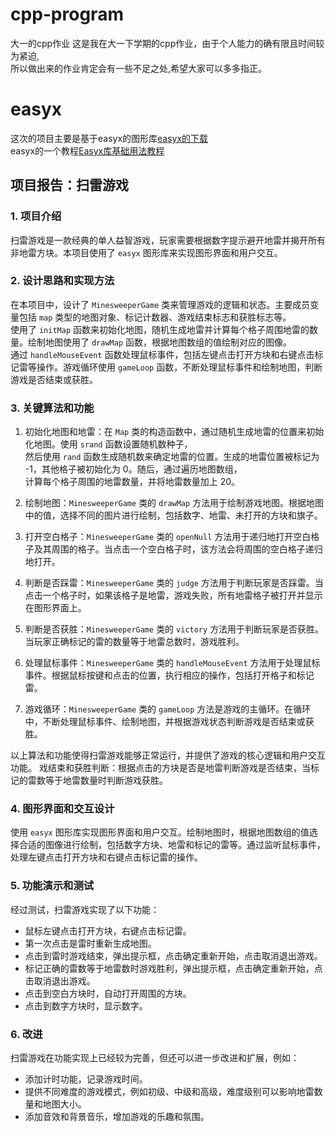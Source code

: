 #  cpp-program
大一的cpp作业
这是我在大一下学期的cpp作业，由于个人能力的确有限且时间较为紧迫,<br>
所以做出来的作业肯定会有一些不足之处,希望大家可以多多指正。<br>
# easyx
这次的项目主要是基于easyx的图形库[easyx的下载](https://easyx.cn/)<br>
easyx的一个教程[Easyx库基础用法教程](https://blog.csdn.net/qq_61797201/article/details/122827689)<br>
## 项目报告：扫雷游戏
### 1. 项目介绍

扫雷游戏是一款经典的单人益智游戏，玩家需要根据数字提示避开地雷并揭开所有非地雷方块。本项目使用了 `easyx` 图形库来实现图形界面和用户交互。

### 2. 设计思路和实现方法

在本项目中，设计了 `MinesweeperGame` 类来管理游戏的逻辑和状态。主要成员变量包括 `map` 类型的地图对象、标记计数器、游戏结束标志和获胜标志等。<br>
使用了 `initMap` 函数来初始化地图，随机生成地雷并计算每个格子周围地雷的数量。绘制地图使用了 `drawMap` 函数，根据地图数组的值绘制对应的图像。<br>
通过 `handleMouseEvent` 函数处理鼠标事件，包括左键点击打开方块和右键点击标记雷等操作。游戏循环使用 `gameLoop` 函数，不断处理鼠标事件和绘制地图，判断游戏是否结束或获胜。
### 3. 关键算法和功能

1. 初始化地图和地雷：在 `Map` 类的构造函数中，通过随机生成地雷的位置来初始化地图。使用 `srand` 函数设置随机数种子，<br>
然后使用 `rand` 函数生成随机数来确定地雷的位置。生成的地雷位置被标记为 -1，其他格子被初始化为 0。随后，通过遍历地图数组，<br>
计算每个格子周围的地雷数量，并将地雷数量加上 20。

2. 绘制地图：`MinesweeperGame` 类的 `drawMap` 方法用于绘制游戏地图。根据地图中的值，选择不同的图片进行绘制，包括数字、地雷、未打开的方块和旗子。

3. 打开空白格子：`MinesweeperGame` 类的 `openNull` 方法用于递归地打开空白格子及其周围的格子。当点击一个空白格子时，该方法会将周围的空白格子递归地打开。

4. 判断是否踩雷：`MinesweeperGame` 类的 `judge` 方法用于判断玩家是否踩雷。当点击一个格子时，如果该格子是地雷，游戏失败，所有地雷格子被打开并显示在图形界面上。

5. 判断是否获胜：`MinesweeperGame` 类的 `victory` 方法用于判断玩家是否获胜。当玩家正确标记的雷的数量等于地雷总数时，游戏胜利。

6. 处理鼠标事件：`MinesweeperGame` 类的 `handleMouseEvent` 方法用于处理鼠标事件。根据鼠标按键和点击的位置，执行相应的操作，包括打开格子和标记雷。

7. 游戏循环：`MinesweeperGame` 类的 `gameLoop` 方法是游戏的主循环。在循环中，不断处理鼠标事件、绘制地图，并根据游戏状态判断游戏是否结束或获胜。

以上算法和功能使得扫雷游戏能够正常运行，并提供了游戏的核心逻辑和用户交互功能。
戏结束和获胜判断：根据点击的方块是否是地雷判断游戏是否结束，当标记的雷数等于地雷数量时判断游戏获胜。

### 4. 图形界面和交互设计

使用 `easyx` 图形库实现图形界面和用户交互。绘制地图时，根据地图数组的值选择合适的图像进行绘制，包括数字方块、地雷和标记的雷等。通过监听鼠标事件，处理左键点击打开方块和右键点击标记雷的操作。

### 5. 功能演示和测试

经过测试，扫雷游戏实现了以下功能：

- 鼠标左键点击打开方块，右键点击标记雷。
- 第一次点击是雷时重新生成地图。
- 点击到雷时游戏结束，弹出提示框，点击确定重新开始，点击取消退出游戏。
- 标记正确的雷数等于地雷数时游戏胜利，弹出提示框，点击确定重新开始，点击取消退出游戏。
- 点击到空白方块时，自动打开周围的方块。
- 点击到数字方块时，显示数字。

### 6. 改进

扫雷游戏在功能实现上已经较为完善，但还可以进一步改进和扩展，例如：

- 添加计时功能，记录游戏时间。
- 提供不同难度的游戏模式，例如初级、中级和高级，难度级别可以影响地雷数量和地图大小。
- 添加音效和背景音乐，增加游戏的乐趣和氛围。

